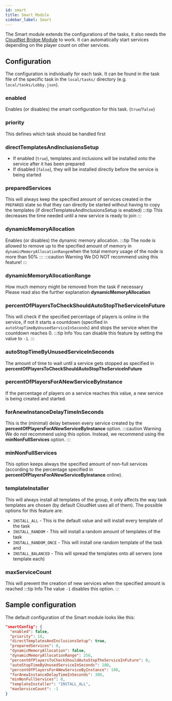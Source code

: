 ```yaml
---
id: smart
title: Smart Module
sidebar_label: Smart
---
```


The Smart module extends the configurations of the tasks, it also needs the [CloudNet Bridge Module](bridge.md) to work.
It can automatically start services depending on the player count on other services.

## Configuration
The configuration is individually for each task. It can be found in the task file of the specific task in the
`local/tasks/` directory (e.g. `local/tasks/Lobby.json`).

### enabled
Enables (or disables) the smart configuration for this task. (`true`/`false`)

### priority
This defines which task should be handled first

### directTemplatesAndInclusionsSetup
- If enabled (`true`), templates and inclusions will be installed onto the service after it has been prepared
- If disabled (`false`), they will be installed directly before the service is being started

### preparedServices
This will always keep the specified amount of services created in the `PREPARED` state so that they can directly be
started without having to copy the templates (if directTemplatesAndInclusionsSetup is enabled)
:::tip
This decreases the time needed until a new service is ready to join
:::

### dynamicMemoryAllocation
Enables (or disables) the dynamic memory allocation.
:::tip
The node is allowed to remove up to the specified amount of memory in `dynamicMemoryAllocationRange`when the total
memory usage of the node is more than 50%
:::
:::caution Warning
We DO NOT recommend using this feature!
:::

### dynamicMemoryAllocationRange
How much memory might be removed from the task if necessary  
Please read also the further explanation **dynamicMemoryAllocation**

### percentOfPlayersToCheckShouldAutoStopTheServiceInFuture
This will check if the specified percentage of players is online in the service, if not it starts a
countdown (specified in `autoStopTimeByUnusedServiceInSeconds`) and stops the service when the countdown reaches 0.
:::tip Info
You can disable this feature by setting the value to `-1`.
:::

### autoStopTimeByUnusedServiceInSeconds
The amount of time to wait until a service gets stopped as specified in **percentOfPlayersToCheckShouldAutoStopTheServiceInFuture**

### percentOfPlayersForANewServiceByInstance
If the percentage of players on a service reaches this value, a new service is being created and started.

### forAnewInstanceDelayTimeInSeconds
This is the (minimal) delay between every service created by the **percentOfPlayersForANewServiceByInstance** option.
:::caution Warning
We do not recommend using this option. Instead, we recommend using the **minNonFullServices** option.
:::

### minNonFullServices
This option keeps always the specified amount of non-full services
(according to the percentage specified in **percentOfPlayersForANewServiceByInstance** online).

### templateInstaller
This will always install all templates of the group, it only affects the way task templates are chosen (by default CloudNet uses all of them).
The possible options for this feature are:
- `INSTALL_ALL` - This is the default value and will install every template of the task
- `INSTALL_RANDOM` - This will install a random amount of templates of the task
- `INSTALL_RANDOM_ONCE` - This will install one random template of the task and
- `INSTALL_BALANCED` - This will spread the templates onto all servers (one template each)

### maxServiceCount
This will prevent the creation of new services when the specified amount is reached
:::tip Info
The value `-1` disables this option.
:::

## Sample configuration
The default configuration of the Smart module looks like this:
```json
"smartConfig": {
  "enabled": false,
  "priority": 10,
  "directTemplatesAndInclusionsSetup": true,
  "preparedServices": 0,
  "dynamicMemoryAllocation": false,
  "dynamicMemoryAllocationRange": 256,
  "percentOfPlayersToCheckShouldAutoStopTheServiceInFuture": 0,
  "autoStopTimeByUnusedServiceInSeconds": 180,
  "percentOfPlayersForANewServiceByInstance": 100,
  "forAnewInstanceDelayTimeInSeconds": 300,
  "minNonFullServices": 0,
  "templateInstaller": "INSTALL_ALL",
  "maxServiceCount": -1
}
```
